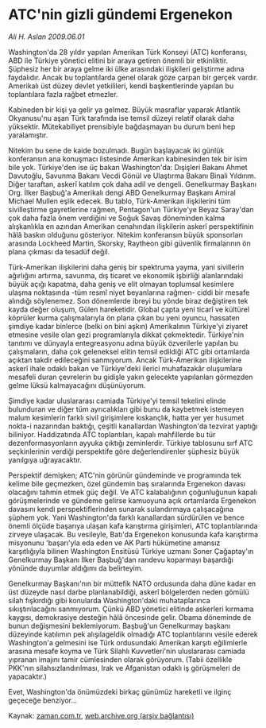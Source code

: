 # ATC'nin gizli gündemi Ergenekon

*Ali H. Aslan 2009.06.01*

<tr><td class="metin" colspan="2" style="padding-top: 20px; padding-left: 5px; padding-right: 10px;">Washington'da 28 yıldır yapılan Amerikan Türk Konseyi (ATC) konferansı, ABD ile Türkiye yönetici elitini bir araya getiren önemli bir etkinliktir. Şüphesiz her bir araya gelme iki ülke arasındaki ilişkileri geliştirme adına faydalıdır. Ancak bu toplantılarda genel olarak göze çarpan bir gerçek vardır. Amerikalı üst düzey devlet yetkilileri, kendi başkentlerinde yapılan bu toplantılara fazla rağbet etmezler.</td></tr><tr><td class="metin" colspan="2" style="padding-top: 20px; padding-left: 5px; padding-right: 10px;"><p>Kabineden bir kişi ya gelir ya gelmez. Büyük masraflar yaparak Atlantik Okyanusu'nu aşan Türk tarafında ise temsil düzeyi relatif olarak daha yüksektir. Mütekabiliyet prensibiyle bağdaşmayan bu durum beni hep yaralamıştır.
<p>Nitekim bu sene de kaide bozulmadı. Bugün başlayacak iki günlük konferansın ana konuşmacı listesinde Amerikan kabinesinden tek bir isim bile yok. Türkiye'den ise üç bakan Washington'da: Dışişleri Bakanı Ahmet Davutoğlu, Savunma Bakanı Vecdi Gönül ve Ulaştırma Bakanı Binali Yıldırım. Diğer taraftan, askerî katılım çok daha adil ve dengeli. Genelkurmay Başkanı Org. İlker Başbuğ'a Amerikalı dengi ABD Genelkurmay Başkanı Amiral Michael Mullen eşlik edecek. Bu tablo, Türk-Amerikan ilişkilerini tüm sivilleştirme gayretlerine rağmen, Pentagon'un Türkiye'ye Beyaz Saray'dan çok daha fazla önem verdiğini ve Soğuk Savaş döneminden kalma alışkanlıkla en azından Amerikan cenahından ilişkilerin askerî perspektifinin hâlâ baskın olduğunu gösteriyor. Nitekim konferansın büyük sponsorları arasında Lockheed Martin, Skorsky, Raytheon gibi güvenlik firmalarının ön plana çıkması da tesadüf değil.
<p>Türk-Amerikan ilişkilerini daha geniş bir spektruma yayma, yani sivillerin ağırlığını artırma, savunma, dış ticaret ve ekonomik işbirliği alanlarındaki büyük açığı kapatma, daha geniş ve elit olmayan toplumsal kesimlere ulaşma noktasında -tüm resmî niyet beyanlarına rağmen- ciddi bir mesafe alındığı söylenemez. Son dönemlerde ibreyi bu yönde biraz değiştiren tek kayda değer oluşum, Gülen hareketidir. Global çapta yeni ticarî ve kültürel köprüler kurma çalışmalarıyla ön plana çıkan bu yeni oyuncu, hassaten şimdiye kadar binlerce (belki on bini aşkın) Amerikalının Türkiye'yi ziyaret etmesine vesile olan gezi programlarıyla dikkat çekmektedir. Türkiye'nin tanıtımı ve dünyayla entegreasyonu adına büyük özverilerle yapılan bu çalışmaların, daha çok geleneksel elitin temsil edildiği ATC gibi ortamlarda açıktan takdir edileceğini sanmıyorum. Ancak Türk-Amerikan ilişkilerine askerî ihale odaklı bakan ve Türkiye'deki ilerici muhafazakâr oluşumlara mesafeli duran çevrelerin bu gidişle yakın gelecekte yapılanları görmezden gelme lüksü kalmayacağını düşünüyorum.
<p>Şimdiye kadar uluslararası camiada Türkiye'yi temsil tekelini elinde bulunduran ve diğer tüm ayrıcalıkları gibi bunu da kaybetmek istemeyen malum kesimlerin farklı sivil girişimlere kıskançlık, hatta yer yer husumet nokta-i nazarından baktığı, çeşitli kanallardan Washington'da tezvirat yaptığı biliniyor. Haddizatında ATC toplantıları, kapalı mahfillerde bu tür dezenformasyonların ayyuka çıktığı zeminlerdir. Türkiye tablosunu sırf ATC seçkinlerinin verdiği perspektife göre değerlendirenler şüphesiz büyük yanılgıya uğrayacaktır.
<p>Perspektif demişken; ATC'nin görünür gündeminde ve programında tek kelime bile geçmezken, özel gündemin baş sıralarında Ergenekon davası olacağını tahmin etmek güç değil. Ve ATC kalabalığının çoğunluğunun kapalı görüşmelerinde ve gündeme gelirse kamuoyuna açık ortamlarda Ergenekon davasını kendi perspektiflerinden sunarak sulandırmaya çalışacağına şüphem yok. Yani Washington'da farklı kanallardan sürdürülen ve bence önemli ölçüde başarıya ulaşan kafa karıştırma girişimleri, ATC toplantılarında zirveye ulaşacak. Bu vesileyle, Batı'da Ergenekon konusunda kafa karıştırma misyonunu 'başarı'yla eda eden ve AK Parti hükümetine amansız karşıtlığıyla bilinen Washington Ensitüsü Türkiye uzmanı Soner Çağaptay'ın Genelkurmay Başkanı İlker Başbuğ'dan randevu koparmayı başardığı yönünde duyumlar aldığımı da belirteyim.
<p>Genelkurmay Başkanı'nın bir müttefik NATO ordusunda daha düne kadar en üst düzeyde nasıl darbe planlanabildiği, askerî bölgelerden neden gömülü silah fışkırdığı gibi konularda Washington'daki muhataplarınca sıkıştırılacağını sanmıyorum. Çünkü ABD yönetici elitinde askerleri kırmama kaygısı, demokrasiye desteğin hâlâ öncesinde gelir. Obama döneminde de bunun değişmesini beklemiyorum. Başbuğ'un Genelkurmay başkanı düzeyinde katılımın pek alışılageldik olmadığı ATC toplantılarını vesile ederek Washington'a gelmesini ise Türk ordusundaki Amerikan karşıtı eğilimlerle arasına mesafe koyma ve Türk Silahlı Kuvvetleri'nin uluslararası camiada yıpranan imajını tamir cümlesinden olarak görüyorum. (Tabii özellikle PKK'nın silahsızlandırılması, Irak ve Afganistan odaklı iş görüşmeleri de yapacaktır.)
<p>Evet, Washington'da önümüzdeki birkaç günümüz hareketli ve ilginç geçeceğe benziyor... <br/></p></p></p></p></p></p></p></td></tr>

Kaynak: [zaman.com.tr](http://zaman.com.tr/yazar.do?yazino=853943), [web.archive.org (arşiv bağlantısı)](http://web.archive.org/web/20090808210307/http://www.zaman.com.tr:80/yazar.do?yazino=853943)
